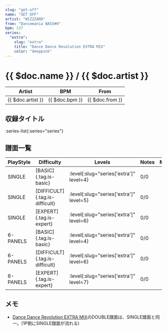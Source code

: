 ```yaml
---
slug: "get-off"
name: "GET OFF"
artist: "WIZZZARD"
from: "Dancemania BASS#0"
bpm: 137
series:
  "extra":
    slug: "extra"
    title: "Dance Dance Revolution EXTRA MIX"
    color: "deeppink"
---
```


# {{ $doc.name }} / {{ $doc.artist }}

|Artist|BPM|From|
|------|---|----|
|{{ $doc.artist }}|{{ $doc.bpm }}|{{ $doc.from }}|

## 収録タイトル

:series-list{:series="series"}

## 譜面一覧

|PlayStyle|Difficulty|Levels|Notes|Movie|
|---------|----------|------|-----|-----|
|SINGLE|[BASIC]{.tag.is-basic}|:level{:slug="series['extra']" level=4}|0/0||
|SINGLE|[DIFFICULT]{.tag.is-difficult}|:level{:slug="series['extra']" level=5}|0/0||
|SINGLE|[EXPERT]{.tag.is-expert}|:level{:slug="series['extra']" level=6}|0/0||
|6-PANELS|[BASIC]{.tag.is-basic}|:level{:slug="series['extra']" level=4}|0/0||
|6-PANELS|[DIFFICULT]{.tag.is-difficult}|:level{:slug="series['extra']" level=6}|0/0||
|6-PANELS|[EXPERT]{.tag.is-expert}|:level{:slug="series['extra']" level=7}|0/0||

## メモ

- [Dance Dance Revolution EXTRA MIX](/series/extra)のDOUBLE譜面は、SINGLE譜面と同一。(1P側にSINGLE譜面が流れる)
